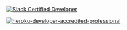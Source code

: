 [![Slack Certified Developer](https://api.accredible.com/v1/frontend/credential_website_embed_image/badge/46386320)](https://badges.slackcertified.com/c5d392da-61ca-437d-af9a-f1aa14b87773)  

[![heroku-developer-accredited-professional](https://user-images.githubusercontent.com/89492608/208326892-391bc5e5-d6fe-44d4-81f5-18d8bcd2b407.png)](https://www.credly.com/badges/bf89c3ae-7374-4415-847d-67ecd3983314/public_url)
